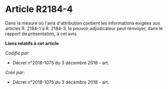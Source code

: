 # Article R2184-4

Dans la mesure où l'avis d'attribution contient les informations exigées aux articles R. 2184-1 à R. 2184-3, le pouvoir
adjudicateur peut renvoyer, dans le rapport de présentation, à cet avis.

**Liens relatifs à cet article**

_Codifié par_:

  - Décret n°2018-1075 du 3 décembre 2018 - art.

_Créé par_:

  - Décret n°2018-1075 du 3 décembre 2018 - art.
